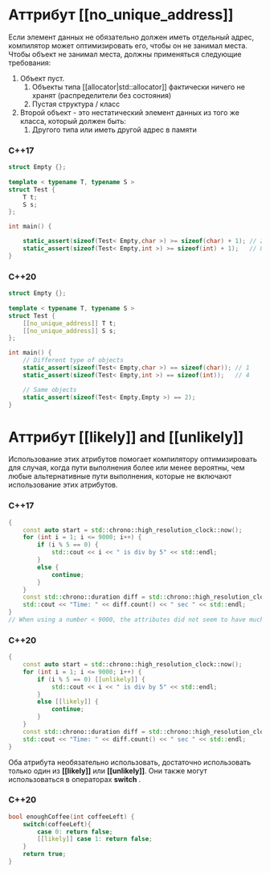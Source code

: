 # Аттрибут \[\[no_unique_address]]
Если элемент данных не обязательно должен иметь отдельный адрес, компилятор может оптимизировать его, чтобы он не занимал места.
Чтобы объект не занимал места, должны применяться следующие требования:
1. Объект пуст.  
	1. Объекты типа [[allocator|std::allocator]] фактически ничего не хранят (распределители без состояния) 
	2. Пустая структура / класс
2. Второй объект - это нестатический элемент данных из того же класса, который должен быть:  
    1. Другого типа или иметь другой адрес в памяти
### C++17
```c++
struct Empty {}; 
 
template < typename T, typename S >
struct Test {
    T t;
    S s;
};

int main() {

    static_assert(sizeof(Test< Empty,char >) >= sizeof(char) + 1); // 2
    static_assert(sizeof(Test< Empty,int >) >= sizeof(int) + 1);   // 8
}
```
### C++20
```c++
struct Empty {}; 
 
template < typename T, typename S >
struct Test {
    [[no_unique_address]] T t;
    [[no_unique_address]] S s;
};

int main() {
    // Different type of objects 
    static_assert(sizeof(Test< Empty,char >) == sizeof(char)); // 1
    static_assert(sizeof(Test< Empty,int >) == sizeof(int));   // 4

    // Same objects
    static_assert(sizeof(Test< Empty,Empty >) == 2);   
}
```
# Аттрибут \[\[likely\]\] and \[\[unlikely\]\]
Использование этих атрибутов помогает компилятору оптимизировать для случая, когда пути выполнения более или менее вероятны, чем любые альтернативные пути выполнения, которые не включают использование этих атрибутов.
### C++17
```c++
{
    const auto start = std::chrono::high_resolution_clock::now();
    for (int i = 1; i <= 9000; i++) {
        if (i % 5 == 0) {
            std::cout << i << " is div by 5" << std::endl;
        }
        else {
            continue;
        }
    }
    const std::chrono::duration diff = std::chrono::high_resolution_clock::now() - start;
    std::cout << "Time: " << diff.count() << " sec " << std::endl;
}
// When using a number < 9000, the attributes did not seem to have much of an impact
```
### C++20
```c++
{
    const auto start = std::chrono::high_resolution_clock::now();
    for (int i = 1; i <= 9000; i++) {
        if (i % 5 == 0) [[unlikely]] {
            std::cout << i << " is div by 5" << std::endl;
        }
        else [[likely]] {
            continue;
        }
    }
    const std::chrono::duration diff = std::chrono::high_resolution_clock::now() - start;
    std::cout << "Time: " << diff.count() << " sec " << std::endl;
}
```
Оба атрибута необязательно использовать, достаточно использовать только один из **\[\[likely]]** или **\[\[unlikely]]**.
Они также могут использоваться в операторах **switch** .
### C++20
```c++
bool enoughCoffee(int coffeeLeft) {
    switch(coffeeLeft){
        case 0: return false;
        [[likely]] case 1: return false;
    }
    return true;
}
```










